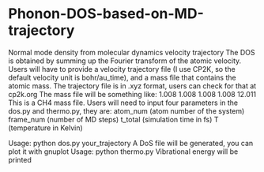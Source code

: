 # Phonon-DOS-based-on-MD-trajectory
Normal mode density from molecular dynamics velocity trajectory
The DOS is obtained by summing up the Fourier transform of the atomic velocity.
Users will have to provide a velocity trajectory file (I use CP2K, so the default velocity unit is bohr/au_time), and a mass file that contains the atomic mass.
The trajectory file is in .xyz format, users can check for that at cp2k.org
The mass file will be something like:
1.008
1.008
1.008
1.008
12.011
This is a CH4 mass file.
Users will need to input four parameters in the dos.py and thermo.py, they are:
atom_num (atom number of the system)
frame_num (number of MD steps)
t_total (simulation time in fs)
T (temperature in Kelvin)

Usage: python dos.py your_trajectory
A DoS file will be generated, you can plot it with gnuplot
Usage: python thermo.py
Vibrational energy will be printed
